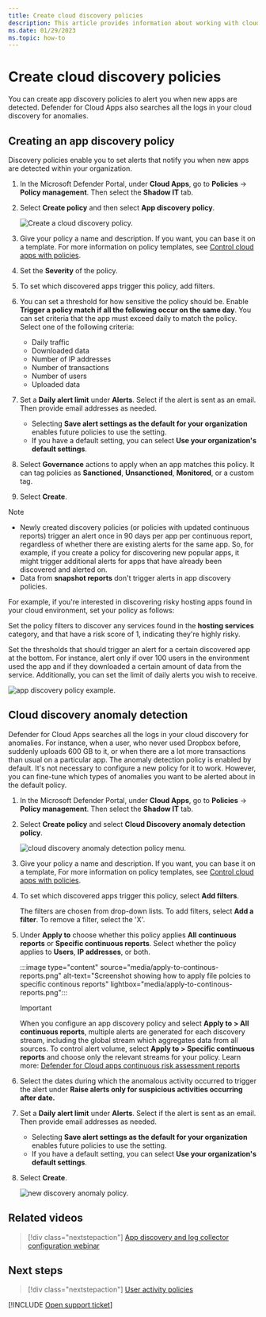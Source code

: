 ```yaml
---
title: Create cloud discovery policies
description: This article provides information about working with cloud discovery policies.
ms.date: 01/29/2023
ms.topic: how-to
---
```

# Create cloud discovery policies



You can create app discovery policies to alert you when new apps are detected. Defender for Cloud Apps also searches all the logs in your cloud discovery for anomalies.

## Creating an app discovery policy

Discovery policies enable you to set alerts that notify you when new apps are detected within your organization.

1. In the Microsoft Defender Portal, under **Cloud Apps**, go to **Policies** -> **Policy management**. Then select the **Shadow IT** tab.

1. Select **Create policy** and then select **App discovery policy**.

    ![Create a cloud discovery policy.](media/create-policy-from-shadow-it-tab.png)

1. Give your policy a name and description. If you want, you can base it on a template. For more information on policy templates, see [Control cloud apps with policies](control-cloud-apps-with-policies.md).

1. Set the **Severity** of the policy.

1. To set which discovered apps trigger this policy, add filters.

1. You can set a threshold for how sensitive the policy should be. Enable **Trigger a policy match if all the following occur on the same day**. You can set criteria that the app must exceed daily to match the policy. Select one of the following criteria:
    - Daily traffic
    - Downloaded data
    - Number of IP addresses
    - Number of transactions
    - Number of users
    - Uploaded data

1. Set a **Daily alert limit** under **Alerts**. Select if the alert is sent as an email. Then provide email addresses as needed.
    - Selecting **Save alert settings as the default for your organization** enables future policies to use the setting.
    - If you have a default setting, you can select **Use your organization's default settings**.

1. Select **Governance** actions to apply when an app matches this policy. It can tag policies as **Sanctioned**, **Unsanctioned**, **Monitored**, or a custom tag.

1. Select **Create**.

> [!NOTE]
>
> - Newly created discovery policies (or policies with updated continuous reports) trigger an alert once in 90 days per app per continuous report, regardless of whether there are existing alerts for the same app. So, for example, if you create a policy for discovering new popular apps, it might trigger additional alerts for apps that have already been discovered and alerted on.
> - Data from **snapshot reports** don't trigger alerts in app discovery policies.

For example, if you're interested in discovering risky hosting apps found in your cloud environment, set your policy as follows:

Set the policy filters to discover any services found in the **hosting services** category, and that have a risk score of 1, indicating they're highly risky.

Set the thresholds that should trigger an alert for a certain discovered app at the bottom. For instance, alert only if over 100 users in the environment used the app and if they downloaded a certain amount of data from the service. Additionally, you can set the limit of daily alerts you wish to receive.

![app discovery policy example.](media/app-discovery-policy-example.png "app discovery policy example")

## Cloud discovery anomaly detection

Defender for Cloud Apps searches all the logs in your cloud discovery for anomalies. For instance, when a user, who never used Dropbox before, suddenly uploads 600 GB to it, or when there are a lot more transactions than usual on a particular app. The anomaly detection policy is enabled by default. It's not necessary to configure a new policy for it to work. However, you can fine-tune which types of anomalies you want to be alerted about in the default policy.

1. In the Microsoft Defender Portal, under **Cloud Apps**, go to **Policies** -> **Policy management**. Then select the **Shadow IT** tab.

1. Select **Create policy** and select **Cloud Discovery anomaly detection policy**.

    ![cloud discovery anomaly detection policy menu.](media/cloud-discovery-anomaly-detection-policy-menu.png "cloud discovery anomaly detection policy menu")

1. Give your policy a name and description. If you want, you can base it on a template, For more information on policy templates, see [Control cloud apps with policies](control-cloud-apps-with-policies.md).

1. To set which discovered apps trigger this policy, select **Add filters**.

    The filters are chosen from drop-down lists. To add filters, select **Add a filter**. To remove a filter, select the 'X'.

1. Under **Apply to** choose whether this policy applies **All continuous reports** or **Specific continuous reports**. Select whether the policy applies to **Users**, **IP addresses**, or both.

    :::image type="content" source="media/apply-to-continous-reports.png" alt-text="Screenshot showing how to apply file polcies to specific continous reports" lightbox="media/apply-to-continous-reports.png":::

    > [!IMPORTANT]
    > When you configure an app discovery policy and select **Apply to > All continuous reports**, multiple alerts are generated for each discovery stream, including the global stream which aggregates data from all sources. To control alert volume, select **Apply to > Specific continuous reports** and choose only the relevant streams for your policy.
    > Learn more: [Defender for Cloud apps continuous risk assessment reports](set-up-cloud-discovery.md#snapshot-and-continuous-risk-assessment-reports)
1. Select the dates during which the anomalous activity occurred to trigger the alert under **Raise alerts only for suspicious activities occurring after date.**

1. Set a **Daily alert limit** under **Alerts**. Select if the alert is sent as an email. Then provide email addresses as needed.
    - Selecting **Save alert settings as the default for your organization** enables future policies to use the setting.
    - If you have a default setting, you can select **Use your organization's default settings**.

1. Select **Create**.

    ![new discovery anomaly policy.](media/new-discovery-anomaly-policy.png "new discovery anomaly policy")

## Related videos

> [!div class="nextstepaction"]
> [App discovery and log collector configuration webinar](webinars.md#on-demand-webinars)

## Next steps

> [!div class="nextstepaction"]
> [User activity policies](user-activity-policies.md)

[!INCLUDE [Open support ticket](includes/support.md)]
